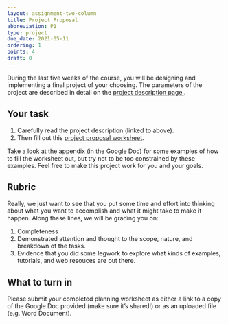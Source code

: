 ```yaml
---
layout: assignment-two-column
title: Project Proposal
abbreviation: P1
type: project
due_date: 2021-05-11
ordering: 1 
points: 4
draft: 0
---
```


During the last five weeks of the course, you will be designing and implementing a final project of your choosing. The parameters of the project are described in detail on the <a class="pj" href="/spring2021/project-description">project description page <i class="fas fa-link" aria-hidden="true"></i></a>.

## Your task
1. Carefully read the project description (linked to above).
2. Then fill out this <a href="https://docs.google.com/document/d/13GhdF06vjr5sPnlUkMXeWTpmGkVSZ3vFc81qr6fQeFQ/edit?usp=sharing" target="_blank">project proposal worksheet</a>. 

Take a look at the appendix (in the Google Doc) for some examples of how to fill the worksheet out, but try not to be too constrained by these examples. Feel free to make this project work for you and your goals.

## Rubric
Really, we just want to see that you put some time and effort into thinking about what you want to accomplish and what it might take to make it happen. Along these lines, we will be grading you on:

1. Completeness
2. Demonstrated attention and thought to the scope, nature, and breakdown of the tasks.
3. Evidence that you did some legwork to explore what kinds of examples, tutorials, and web resouces are out there.

## What to turn in
Please submit your completed planning worksheet as either a link to a copy of the Google Doc provided (make sure it’s shared!) or as an uploaded file (e.g. Word Document).